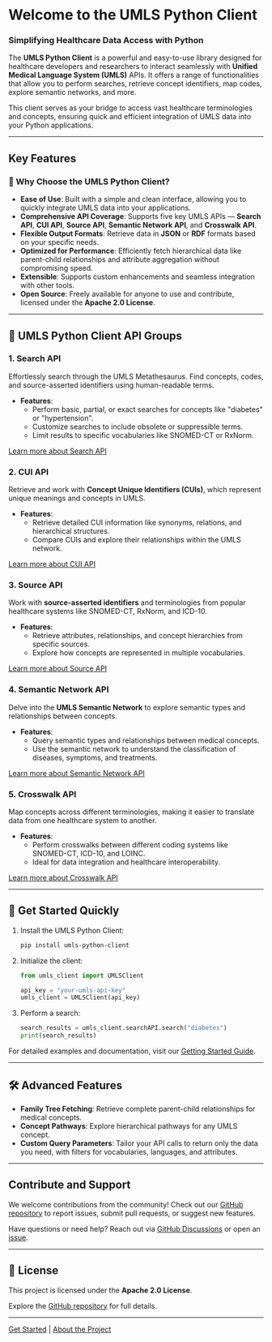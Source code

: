 # Welcome to the UMLS Python Client

### Simplifying Healthcare Data Access with Python

The **UMLS Python Client** is a powerful and easy-to-use library designed for healthcare developers and researchers to interact seamlessly with **Unified Medical Language System (UMLS)** APIs. It offers a range of functionalities that allow you to perform searches, retrieve concept identifiers, map codes, explore semantic networks, and more.

This client serves as your bridge to access vast healthcare terminologies and concepts, ensuring quick and efficient integration of UMLS data into your Python applications.

---

## Key Features

### 🌟 Why Choose the UMLS Python Client?

- **Ease of Use**: Built with a simple and clean interface, allowing you to quickly integrate UMLS data into your applications.
- **Comprehensive API Coverage**: Supports five key UMLS APIs — **Search API**, **CUI API**, **Source API**, **Semantic Network API**, and **Crosswalk API**.
- **Flexible Output Formats**: Retrieve data in **JSON** or **RDF** formats based on your specific needs.
- **Optimized for Performance**: Efficiently fetch hierarchical data like parent-child relationships and attribute aggregation without compromising speed.
- **Extensible**: Supports custom enhancements and seamless integration with other tools.
- **Open Source**: Freely available for anyone to use and contribute, licensed under the **Apache 2.0 License**.

---

## 📘 UMLS Python Client API Groups

### 1. **Search API**
Effortlessly search through the UMLS Metathesaurus. Find concepts, codes, and source-asserted identifiers using human-readable terms.

- **Features**:
  - Perform basic, partial, or exact searches for concepts like "diabetes" or "hypertension".
  - Customize searches to include obsolete or suppressible terms.
  - Limit results to specific vocabularies like SNOMED-CT or RxNorm.

[Learn more about Search API](/umls-python-client-homepage/docs/search)

### 2. **CUI API**
Retrieve and work with **Concept Unique Identifiers (CUIs)**, which represent unique meanings and concepts in UMLS.

- **Features**:
  - Retrieve detailed CUI information like synonyms, relations, and hierarchical structures.
  - Compare CUIs and explore their relationships within the UMLS network.

[Learn more about CUI API](/umls-python-client-homepage/docs/cui)

### 3. **Source API**
Work with **source-asserted identifiers** and terminologies from popular healthcare systems like SNOMED-CT, RxNorm, and ICD-10.

- **Features**:
  - Retrieve attributes, relationships, and concept hierarchies from specific sources.
  - Explore how concepts are represented in multiple vocabularies.

[Learn more about Source API](/umls-python-client-homepage/docs/source)

### 4. **Semantic Network API**
Delve into the **UMLS Semantic Network** to explore semantic types and relationships between concepts.

- **Features**:
  - Query semantic types and relationships between medical concepts.
  - Use the semantic network to understand the classification of diseases, symptoms, and treatments.

[Learn more about Semantic Network API](/umls-python-client-homepage/docs/semantic-network)

### 5. **Crosswalk API**
Map concepts across different terminologies, making it easier to translate data from one healthcare system to another.

- **Features**:
  - Perform crosswalks between different coding systems like SNOMED-CT, ICD-10, and LOINC.
  - Ideal for data integration and healthcare interoperability.

[Learn more about Crosswalk API](/umls-python-client-homepage/docs/crosswalk)

---

## 🚀 Get Started Quickly

1. Install the UMLS Python Client:
   ```bash
   pip install umls-python-client
   ```

2. Initialize the client:
   ```python
   from umls_client import UMLSClient

   api_key = "your-umls-api-key"
   umls_client = UMLSClient(api_key)
   ```

3. Perform a search:
   ```python
   search_results = umls_client.searchAPI.search("diabetes")
   print(search_results)
   ```

For detailed examples and documentation, visit our [Getting Started Guide](/umls-python-client-homepage/docs).

---

## 🛠 Advanced Features

- **Family Tree Fetching**: Retrieve complete parent-child relationships for medical concepts.
- **Concept Pathways**: Explore hierarchical pathways for any UMLS concept.
- **Custom Query Parameters**: Tailor your API calls to return only the data you need, with filters for vocabularies, languages, and attributes.

---

## Contribute and Support

We welcome contributions from the community! Check out our [GitHub repository](https://github.com/palasht75/umls-client) to report issues, submit pull requests, or suggest new features.

Have questions or need help? Reach out via [GitHub Discussions](https://github.com/palasht75/umls-client/discussions) or open an [issue](https://github.com/palasht75/umls-client/issues).

---

## 📄 License

This project is licensed under the **Apache 2.0 License**.

Explore the [GitHub repository](https://github.com/palasht75/umls-client) for full details.

---

[Get Started](/umls-python-client-homepage/docs) | [About the Project](/umls-python-client-homepage/about)
